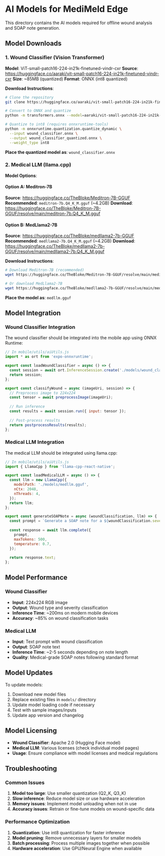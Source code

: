 # AI Models for MediMeld Edge

This directory contains the AI models required for offline wound analysis and SOAP note generation.

## Model Downloads

### 1. Wound Classifier (Vision Transformer)

**Model**: ViT-small-patch16-224-in21k-finetuned-vindr-cxr
**Source**: https://huggingface.co/aaraki/vit-small-patch16-224-in21k-finetuned-vindr-cxr
**Size**: ~85MB (quantized)
**Format**: ONNX (int8 quantized)

**Download Instructions**:
```bash
# Clone the repository
git clone https://huggingface.co/aaraki/vit-small-patch16-224-in21k-finetuned-vindr-cxr

# Convert to ONNX and quantize
python -m transformers.onnx --model=aaraki/vit-small-patch16-224-in21k-finetuned-vindr-cxr wound_classifier.onnx

# Quantize to int8 (requires onnxruntime-tools)
python -m onnxruntime.quantization.quantize_dynamic \
  --input wound_classifier.onnx \
  --output wound_classifier_quantized.onnx \
  --weight_type int8
```

**Place the quantized model as**: `wound_classifier.onnx`

### 2. Medical LLM (llama.cpp)

**Model Options**:

#### Option A: Meditron-7B
**Source**: https://huggingface.co/TheBloke/Meditron-7B-GGUF
**Recommended**: `meditron-7b.Q4_K_M.gguf` (~4.2GB)
**Download**: https://huggingface.co/TheBloke/Meditron-7B-GGUF/resolve/main/meditron-7b.Q4_K_M.gguf

#### Option B: MedLlama2-7B
**Source**: https://huggingface.co/TheBloke/medllama2-7b-GGUF
**Recommended**: `medllama2-7b.Q4_K_M.gguf` (~4.2GB)
**Download**: https://huggingface.co/TheBloke/medllama2-7b-GGUF/resolve/main/medllama2-7b.Q4_K_M.gguf

**Download Instructions**:
```bash
# Download Meditron-7B (recommended)
wget https://huggingface.co/TheBloke/Meditron-7B-GGUF/resolve/main/meditron-7b.Q4_K_M.gguf -O medllm.gguf

# Or download MedLlama2-7B
wget https://huggingface.co/TheBloke/medllama2-7b-GGUF/resolve/main/medllama2-7b.Q4_K_M.gguf -O medllm.gguf
```

**Place the model as**: `medllm.gguf`

## Model Integration

### Wound Classifier Integration

The wound classifier should be integrated into the mobile app using ONNX Runtime:

```javascript
// In mobile/utils/aiUtils.js
import * as ort from 'expo-onnxruntime';

export const loadWoundClassifier = async () => {
  const session = await ort.InferenceSession.create('./models/wound_classifier.onnx');
  return session;
};

export const classifyWound = async (imageUri, session) => {
  // Preprocess image to 224x224
  const tensor = await preprocessImage(imageUri);
  
  // Run inference
  const results = await session.run({ input: tensor });
  
  // Post-process results
  return postprocessResults(results);
};
```

### Medical LLM Integration

The medical LLM should be integrated using llama.cpp:

```javascript
// In mobile/utils/aiUtils.js
import { LlamaCpp } from 'llama-cpp-react-native';

export const loadMedicalLLM = async () => {
  const llm = new LlamaCpp({
    modelPath: './models/medllm.gguf',
    nCtx: 2048,
    nThreads: 4,
  });
  return llm;
};

export const generateSOAPNote = async (woundClassification, llm) => {
  const prompt = `Generate a SOAP note for a ${woundClassification.severity} ${woundClassification.type} wound.`;
  
  const response = await llm.complete({
    prompt,
    maxTokens: 500,
    temperature: 0.7,
  });
  
  return response.text;
};
```

## Model Performance

### Wound Classifier
- **Input**: 224x224 RGB image
- **Output**: Wound type and severity classification
- **Inference Time**: ~200ms on modern mobile devices
- **Accuracy**: ~85% on wound classification tasks

### Medical LLM
- **Input**: Text prompt with wound classification
- **Output**: SOAP note text
- **Inference Time**: ~2-5 seconds depending on note length
- **Quality**: Medical-grade SOAP notes following standard format

## Model Updates

To update models:

1. Download new model files
2. Replace existing files in `models/` directory
3. Update model loading code if necessary
4. Test with sample images/inputs
5. Update app version and changelog

## Model Licensing

- **Wound Classifier**: Apache 2.0 (Hugging Face model)
- **Medical LLM**: Various licenses (check individual model pages)
- **Usage**: Ensure compliance with model licenses and medical regulations

## Troubleshooting

### Common Issues

1. **Model too large**: Use smaller quantization (Q2_K, Q3_K)
2. **Slow inference**: Reduce model size or use hardware acceleration
3. **Memory issues**: Implement model unloading when not in use
4. **Accuracy issues**: Retrain or fine-tune models on wound-specific data

### Performance Optimization

1. **Quantization**: Use int8 quantization for faster inference
2. **Model pruning**: Remove unnecessary layers for smaller models
3. **Batch processing**: Process multiple images together when possible
4. **Hardware acceleration**: Use GPU/Neural Engine when available 